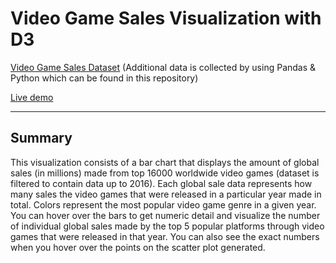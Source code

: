 # Video Game Sales Visualization with D3

[Video Game Sales Dataset](https://www.kaggle.com/gregorut/videogamesales#vgsales.csv) (Additional data is collected by using Pandas & Python which can be found in this repository)

[Live demo](https://gizemdal.github.io/Video-Game-Sales/)

----------------------------

## Summary

This visualization consists of a bar chart that displays the amount of global sales (in millions) made from top 16000 worldwide video games (dataset is filtered to contain data up to 2016). Each global sale data represents how many sales the video games that were released in a particular year made in total. Colors represent the most popular video game genre in a given year. You can hover over the bars to get numeric detail and visualize the number of individual global sales made by the top 5 popular platforms through video games that were released in that year. You can also see the exact numbers when you hover over the points on the scatter plot generated.
